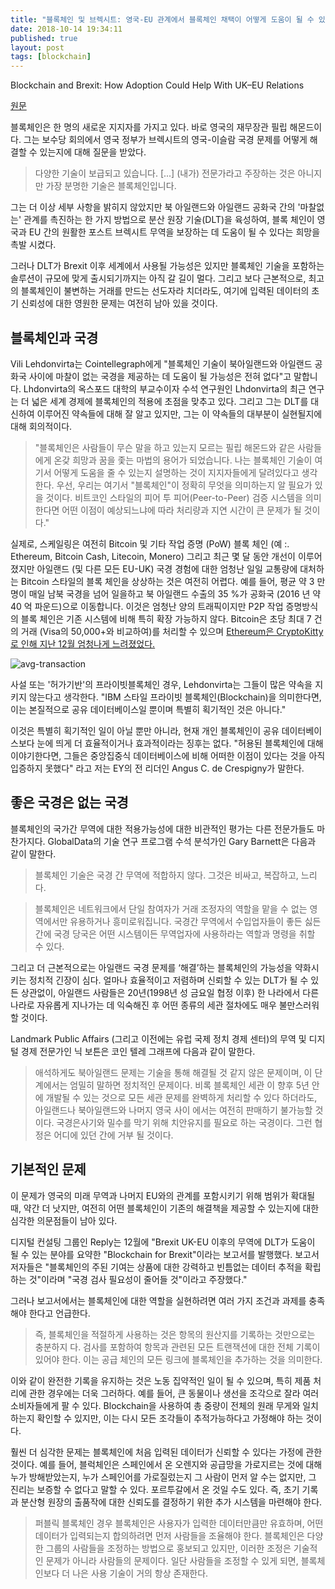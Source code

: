 ```yaml
---
title: "블록체인 및 브렉시트: 영국-EU 관계에서 블록체인 채택이 어떻게 도움이 될 수 있는가"
date: 2018-10-14 19:34:11
published: true
layout: post
tags: [blockchain]
---
```


Blockchain and Brexit: How Adoption Could Help With UK–EU Relations

[원문](https://cointelegraph.com/news/blockchain-and-brexit-how-adoption-could-help-with-ukeu-relations)


블록체인은 한 명의 새로운 지지자를 가지고 있다. 바로 영국의 재무장관 필립 해몬드이다. 그는 보수당 회의에서 영국 정부가 브렉시트의 영국-이슬람 국경 문제를 어떻게 해결할 수 있는지에 대해 질문을 받았다.

> 다양한 기술이 보급되고 있습니다. [...] (내가) 전문가라고 주장하는 것은 아니지만 가장 분명한 기술은 블록체인입니다.

그는 더 이상 세부 사항을 밝히지 않았지만 북 아일랜드와 아일랜드 공화국 간의 '마찰없는' 관계를 촉진하는 한 가지 방법으로 분산 원장 기술(DLT)을 육성하여, 블록 체인이 영국과 EU 간의 원활한 포스트 브렉시트 무역을 보장하는 데 도움이 될 수 있다는 희망을 촉발 시켰다.

그러나 DLT가 Brexit 이후 세계에서 사용될 가능성은 있지만 블록체인 기술을 포함하는 솔루션이 규모에 맞게 출시되기까지는 아직 갈 길이 멀다. 그리고 보다 근본적으로, 최고의 블록체인이 불변하는 거래를 만드는 선도자라 치더라도, 여기에 입력된 데이터의 초기 신뢰성에 대한 영원한 문제는 여전히 남아 있을 것이다.

## 블록체인과 국경

Vili Lehdonvirta는 Cointellegraph에게 "블록체인 기술이 북아일랜드와 아일랜드 공화국 사이에 마찰이 없는 국경을 제공하는 데 도움이 될 가능성은 전혀 없다"고 말합니다. Lhdonvirta의 옥스포드 대학의 부교수이자 수석 연구원인 Lhdonvirta의 최근 연구는 더 넓은 세계 경제에 블록체인의 적용에 초점을 맞추고 있다. 그리고 그는 DLT를 대신하여 이루어진 약속들에 대해 잘 알고 있지만, 그는 이 약속들의 대부분이 실현될지에 대해 회의적이다.

> "블록체인은 사람들이 무슨 말을 하고 있는지 모르는 필립 해몬드와 같은 사람들에게 온갖 희망과 꿈을 좇는 마법의 용어가 되었습니다. 나는 블록체인 기술이 여기서 어떻게 도움을 줄 수 있는지 설명하는 것이 지지자들에게 달려있다고 생각한다. 우선, 우리는 여기서 "블록체인"이 정확히 무엇을 의미하는지 알 필요가 있을 것이다. 비트코인 스타일의 피어 투 피어(Peer-to-Peer) 검증 시스템을 의미한다면 어떤 이점이 예상되느냐에 따라 처리량과 지연 시간이 큰 문제가 될 것이다."

실제로, 스케일링은 여전히 ​​Bitcoin 및 기타 작업 증명 (PoW) 블록 체인 (예 :. Ethereum, Bitcoin Cash, Litecoin, Monero) 그리고 최근 몇 달 동안 개선이 이루어졌지만 아일랜드 (및 다른 모든 EU-UK) 국경 경험에 대한 엄청난 일일 교통량에 대처하는 Bitcoin 스타일의 블록 체인을 상상하는 것은 여전히 어렵다. 예를 들어, 평균 약 3 만 명이 매일 남북 국경을 넘어 일을하고 북 아일랜드 수출의 35 %가 공화국 (2016 년 약 40 억 파운드)으로 이동합니다. 이것은 엄청난 양의 트래픽이지만 P2P 작업 증명방식의 블록 체인은 기존 시스템에 비해 특히 확장 가능하지 않다. Bitcoin은 초당 최대 7 건의 거래 (Visa의 50,000+와 비교하여)를 처리할 수 있으며 [Ethereum은 CryptoKitty로 인해 지난 12월 엄청나게 느려졌었다.](https://www.bbc.com/news/technology-42237162)

![avg-transaction](../../../../2018/10/avg-transaction.webp)

사설 또는 '허가기반'의 프라이빗블록체인 경우, Lehdonvirta는 그들이 많은 약속을 지키지 않는다고 생각한다. "IBM 스타일 프라이빗 블록체인(Blockchain)을 의미한다면, 이는 본질적으로 공유 데이터베이스일 뿐이며 특별히 획기적인 것은 아니다."

이것은 특별히 획기적인 일이 아닐 뿐만 아니라, 현재 개인 블록체인이 공유 데이터베이스보다 눈에 띄게 더 효율적이거나 효과적이라는 징후는 없다. "허용된 블록체인에 대해 이야기한다면, 그들은 중앙집중식 데이터베이스에 비해 어떠한 이점이 있다는 것을 아직 입증하지 못했다" 라고  저는 EY의 전 리더인 Angus C. de Crespigny가 말한다.

## 좋은 국경은 없는 국경

블록체인의 국가간 무역에 대한 적용가능성에 대한 비관적인 평가는 다른 전문가들도 마찬가지다. GlobalData의 기술 연구 프로그램 수석 분석가인 Gary Barnett은 다음과 같이 말한다.

> 블록체인 기술은 국경 간 무역에 적합하지 않다. 그것은 비싸고, 복잡하고, 느리다.

> 블록체인은 네트워크에서 단일 참여자가 거래 조정자의 역할을 맡을 수 없는 영역에서만 유용하거나 흥미로워집니다. 국경간 무역에서 수입업자들이 좋든 싫든 간에 국경 당국은 어떤 시스템이든 무역업자에 사용하라는 역할과 명령을 취할 수 있다.

그리고 더 근본적으로는 아일랜드 국경 문제를 ‘해결’하는 블록체인의 가능성을 약화시키는 정치적 긴장이 심다. 얼마나 효율적이고 저렴하며 신뢰할 수 있는 DLT가 될 수 있든 상관없이, 아일랜드 사람들은 20년(1998년 성 금요일 협정 이후) 한 나라에서 다른 나라로 자유롭게 지나가는 데 익숙해진 후 어떤 종류의 세관 절차에도 매우 불만스러워할 것이다.

Landmark Public Affairs (그리고 이전에는 유럽 국제 정치 경제 센터)의 무역 및 디지털 경제 전문가인 닉 보튼은 코인 텔레 그래프에 다음과 같이 말한다.

> 애석하게도 북아일랜드 문제는 기술을 통해 해결될 것 같지 않은 문제이며, 이 단계에서는 엄밀히 말하면 정치적인 문제이다. 비록 블록체인 세관 이 향후 5년 안에 개발될 수 있는 것으로 모든 세관 문제를 완벽하게 처리할 수 있다 하더라도, 아일랜드나 북아일랜드와 나머지 영국 사이 에서는  여전히 판매하기 불가능할 것이다. 국경은사기와 밀수를 막기 위해 치안유지를 필요로 하는 국경이다. 그런 협정은 어디에 있던 간에 거부 될 것이다.

## 기본적인 문제

이 문제가 영국의 미래 무역과 나머지 EU와의 관계를 포함시키기 위해 범위가 확대될 때,  약간 더 낫지만, 여전히 어떤 블록체인이 기존의 해결책을 제공할 수 있는지에 대한 심각한 의문점들이 남아 있다.

디지털 컨설팅 그룹인 Reply는 12월에 "Brexit UK-EU 이후의 무역에 DLT가 도움이 될 수 있는 분야를 요약한 "Blockchain for Brexit"이라는 보고서를 발행했다. 보고서 저자들은 "블록체인의 주된 기여는 상품에 대한 강력하고 빈틈없는 데이터 추적을 확립하는 것"이라며 "국경 검사 필요성이 줄어들 것"이라고 주장했다."

그러나 보고서에서는 블록체인에 대한 역할을 실현하려면 여러 가지 조건과 과제를 충족해야 한다고 언급한다.

> 즉, 블록체인을 적절하게 사용하는 것은 항목의 원산지를 기록하는 것만으로는 충분하지 다. 검사를 포함하여 항목과 관련된 모든 트랜잭션에 대한 전체 기록이 있어야 한다. 이는 공급 체인의 모든 링크에 블록체인을 추가하는 것을 의미한다.

이와 같이 완전한 기록을 유지하는 것은 노동 집약적인 일이 될 수 있으며, 특히 제품 처리에 관한 경우에는 더욱 그러하다. 예를 들어, 큰 동물이나 생선을 조각으로 잘라 여러 소비자들에게 팔 수 있다. Blockchain을 사용하여 총 중량이 전체의 원래 무게와 일치하는지 확인할 수 있지만, 이는 다시 모든 조각들이 추적가능하다고 가정해야 하는 것이다.

훨씬 더 심각한 문제는 블록체인에 처음 입력된 데이터가 신뢰할 수 있다는 가정에 관한 것이다. 예를 들어, 블럭체인은 스페인에서 온 오렌지와 공급망을 가로지르는 것에 대해 누가 방해받았는지, 누가 스페인어를 가로질렀는지 그 사람이 먼저 알 수는 없지만, 그 진리는 보증할 수 없다고 말할 수 있다. 포르투갈에서 온 것일 수도 있다. 즉, 초기 기록과 분산형 원장의 출품작에 대한 신뢰도를 결정하기 위한 추가 시스템을 마련해야 한다.

> 퍼블릭 블록체인 경우 블록체인은 사용자가 입력한 데이터만큼만 유효하며, 어떤 데이터가 입력되는지 합의하려면 먼저 사람들을 조율해야 한다. 블록체인은 다양한 그룹의 사람들을 조정하는 방법으로 홍보되고 있지만, 이러한 조정은 기술적인 문제가 아니라 사람들의 문제이다. 일단 사람들을 조정할 수 있게 되면, 블록체인보다 더 나은 사용 기술이 거의 항상 존재한다.
